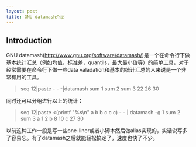 ```yaml
---
layout: post
title: GNU datamash介绍
---
```

## Introduction
GNU datamash(http://www.gnu.org/software/datamash/)是一个在命令行下做基本统计汇总（例如均值，标准差，quantils，最大最小值等）的简单工具，对于经常需要在命令行下做一些data valadation和基本的统计汇总的人来说是一个非常有用的工具。

> seq 12|paste - - -|datamash sum 1 sum 2 sum 3
> 22      26      30

同时还可以分组进行以上的统计：

> seq 12|paste <(printf "%s\n" a b b c c c) - - | datamash -g 1 sum 2 sum 3
> a       1       2
> b       8       10
> c       27      30

以前这种工作一般是写一些one-liner或者小脚本然后做alias实现的，实话说写多了容易忘。有了datamash之后就能轻松搞定了，速度也快了不少。
